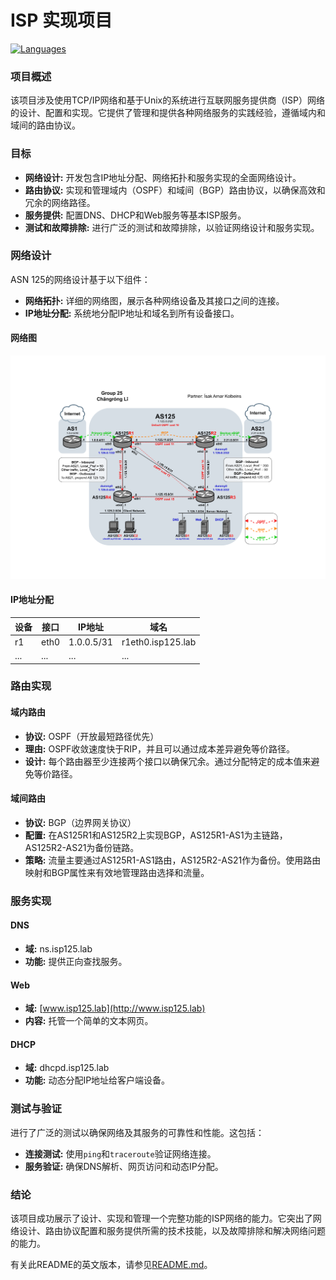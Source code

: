 # ISP 实现项目

[![Languages](https://img.shields.io/badge/English-en-004791.svg)](README.md)

### 项目概述

该项目涉及使用TCP/IP网络和基于Unix的系统进行互联网服务提供商（ISP）网络的设计、配置和实现。它提供了管理和提供各种网络服务的实践经验，遵循域内和域间的路由协议。

### 目标

- **网络设计:** 开发包含IP地址分配、网络拓扑和服务实现的全面网络设计。
- **路由协议:** 实现和管理域内（OSPF）和域间（BGP）路由协议，以确保高效和冗余的网络路径。
- **服务提供:** 配置DNS、DHCP和Web服务等基本ISP服务。
- **测试和故障排除:** 进行广泛的测试和故障排除，以验证网络设计和服务实现。

### 网络设计

ASN 125的网络设计基于以下组件：

- **网络拓扑:** 详细的网络图，展示各种网络设备及其接口之间的连接。
- **IP地址分配:** 系统地分配IP地址和域名到所有设备接口。

#### 网络图

![AS125 网络拓扑设计图](./125.png "AS125 网络拓扑设计图")

#### IP地址分配

| 设备 | 接口 | IP地址     | 域名              |
| ---- | ---- | ---------- | ----------------- |
| r1   | eth0 | 1.0.0.5/31 | r1eth0.isp125.lab |
| ...  | ...  | ...        | ...               |

### 路由实现

#### 域内路由

- **协议:** OSPF（开放最短路径优先）
- **理由:** OSPF收敛速度快于RIP，并且可以通过成本差异避免等价路径。
- **设计:** 每个路由器至少连接两个接口以确保冗余。通过分配特定的成本值来避免等价路径。

#### 域间路由

- **协议:** BGP（边界网关协议）
- **配置:** 在AS125R1和AS125R2上实现BGP，AS125R1-AS1为主链路，AS125R2-AS21为备份链路。
- **策略:** 流量主要通过AS125R1-AS1路由，AS125R2-AS21作为备份。使用路由映射和BGP属性来有效地管理路由选择和流量。

### 服务实现

#### DNS

- **域:** ns.isp125.lab
- **功能:** 提供正向查找服务。

#### Web

- **域:** [www.isp125.lab](http://www.isp125.lab)
- **内容:** 托管一个简单的文本网页。

#### DHCP

- **域:** dhcpd.isp125.lab
- **功能:** 动态分配IP地址给客户端设备。

### 测试与验证

进行了广泛的测试以确保网络及其服务的可靠性和性能。这包括：

- **连接测试:** 使用`ping`和`traceroute`验证网络连接。
- **服务验证:** 确保DNS解析、网页访问和动态IP分配。

### 结论

该项目成功展示了设计、实现和管理一个完整功能的ISP网络的能力。它突出了网络设计、路由协议配置和服务提供所需的技术技能，以及故障排除和解决网络问题的能力。

有关此README的英文版本，请参见[README.md](README.md)。